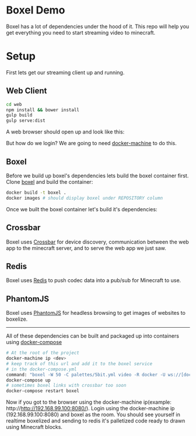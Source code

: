 # Boxel Demo
Boxel has a lot of dependencies under the hood of it. This repo will help
you get everything you need to start streaming video to minecraft.

# Setup
First lets get our streaming client up and running. 

## Web Client

```bash
cd web
npm install && bower install
gulp build
gulp serve:dist
```

A web browser should open up and look like this:

But how do we login?
We are going to need [docker-machine](https://github.com/docker/machine) to do this.

## Boxel

Before we build up boxel's dependencies lets build the boxel container first.
Clone [boxel]() and build the container:

```bash
docker build -t boxel .
docker images # should display boxel under REPOSITORY column
```

Once we built the boxel container let's build it's dependencies:

## Crossbar
Boxel uses [Crossbar](http://crossbar.io/) for device discovery, 
communication between the web app to the minecraft server, and to serve the web app we just saw.

## Redis
Boxel uses [Redis](https://github.com/antirez/redis) to push codec data into a pub/sub for Minecraft to use.

## PhantomJS
Boxel uses [PhantomJS](https://github.com/ariya/phantomjs) for headless browsing to get images of websites to boxelize.

------------

All of these dependencies can be built and packaged up into containers using [docker-compose]()
```bash
# At the root of the project
docker-machine ip <dev>
# keep track of this url and add it to the boxel service
# in the docker-compose.yml
command: "boxel -W 50 -C palettes/5bit.yml video -R docker -U ws://[docker-machine ip]/ws"
docker-compose up
# sometimes boxel links with crossbar too soon 
docker-compose restart boxel
```

Now if you got to the browser using the docker-machine ip(example: http://http://192.168.99.100:8080/). 
Login using the docker-machine ip (192.168.99.100:8080) and boxel as the room. You should see yourself in
realtime boxelized and sending to redis it's palletized code ready to drawn using Minecraft blocks.
